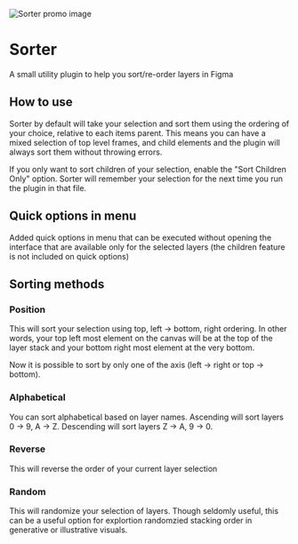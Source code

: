 ![Sorter promo image](img/banner.png?raw=true "Sort promo")

# Sorter
A small utility plugin to help you sort/re-order layers in Figma

## How to use
Sorter by default will take your selection and sort them using the ordering of your choice, relative to each items parent. This means you can have a mixed selection of top level frames, and child elements and the plugin will always sort them without throwing errors.

If you only want to sort children of your selection, enable the "Sort Children Only" option. Sorter will remember your selection for the next time you run the plugin in that file.

## Quick options in menu
Added quick options in menu that can be executed without opening the interface that are available only for the selected layers (the children feature is not included on quick options)

## Sorting methods

### Position
This will sort your selection using top, left → bottom, right ordering. In other words, your top left most element on the canvas will be at the top of the layer stack and your bottom right most element at the very bottom.

Now it is possible to sort by only one of the axis (left → right or top → bottom).

### Alphabetical
You can sort alphabetical based on layer names.
Ascending will sort layers 0 → 9, A → Z. Descending will sort layers Z → A, 9 → 0.

### Reverse
This will reverse the order of your current layer selection

### Random
This will randomize your selection of layers. Though seldomly useful, this can be a useful option for explortion randomzied stacking order in generative or illustrative visuals.
